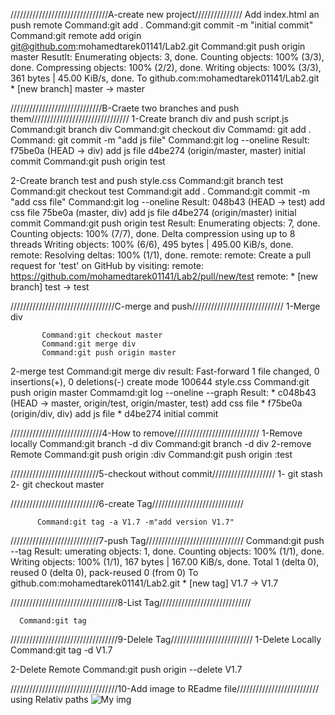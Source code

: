 ///////////////////////////////A-create new project///////////////
Add index.html an push remote
     Command:git add .
     Command:git commit -m "initial commit"
     Command:git remote add origin git@github.com:mohamedtarek01141/Lab2.git
     Command:git push origin master
     Resutlt:
             Enumerating objects: 3, done.
             Counting objects: 100% (3/3), done.
             Compressing objects: 100% (2/2), done.
             Writing objects: 100% (3/3), 361 bytes | 45.00 KiB/s, done.
             To github.com:mohamedtarek01141/Lab2.git
             * [new branch]      master -> master

/////////////////////////////B-Craete two branches and push them///////////////////////////////
1-Create branch div and push script.js
      Command:git branch div
      Command:git checkout div
      Commamd: git add .
      Command: git commit -m "add js file"
      Command:git log --oneline
      Result:
             f75be0a (HEAD -> div) add js file
             d4be274 (origin/master, master) initial commit
       Command:git push origin test

2-Create branch test and push style.css
      Command:git branch test
      Command:git checkout test 
      Command:git add .
      Command:git commit -m "add css file"
      Command:git log --oneline
      Result:
             048b43 (HEAD -> test) add css file
             75be0a (master, div) add js file
             d4be274 (origin/master) initial commit
      Command:git push origin test
      Result:
            Enumerating objects: 7, done.
            Counting objects: 100% (7/7), done.
            Delta compression using up to 8 threads
            Writing objects: 100% (6/6), 495 bytes | 495.00 KiB/s, done.
            remote: Resolving deltas: 100% (1/1), done.
            remote:
            remote: Create a pull request for 'test' on GitHub by visiting:
            remote:      https://github.com/mohamedtarek01141/Lab2/pull/new/test
            remote:
             * [new branch]      test -> test

/////////////////////////////////C-merge and push/////////////////////////////
1-Merge div
       
           Command:git checkout master
           Command:git merge div
           Command:git push origin master

2-merge test
           Command:git merge div
           result:
                  Fast-forward
                  1 file changed, 0 insertions(+), 0 deletions(-)
                  create mode 100644 style.css
           Command:git push origin master
           Commamd:git log --oneline --graph
           Result:
                  * c048b43 (HEAD -> master, origin/test, origin/master, test) add css file
                  * f75be0a (origin/div, div) add js file
                  * d4be274 initial commit

/////////////////////////////4-How to remove///////////////////////////
1-Remove locally
          Command:git branch -d div
          Command:git branch -d div
2-remove Remote
          Command:git push origin :div
          Command:git push origin :test

////////////////////////////5-checkout without commit////////////////////
1- git stash
2- git checkout master

////////////////////////////6-create Tag/////////////////////////////

          Command:git tag -a V1.7 -m"add version V1.7"

////////////////////////////7-push Tag///////////////////////////////
          Command:git push --tag
          Result:
                umerating objects: 1, done.
                Counting objects: 100% (1/1), done.
                Writing objects: 100% (1/1), 167 bytes | 167.00 KiB/s, done.
                Total 1 (delta 0), reused 0 (delta 0), pack-reused 0 (from 0)
                To github.com:mohamedtarek01141/Lab2.git
                * [new tag]         V1.7 -> V1.7

//////////////////////////////////8-List Tag/////////////////////////////

      Command:git tag

//////////////////////////////////9-Delele Tag//////////////////////////
1-Delete Locally
          Command:git tag -d V1.7

2-Delete Remote
          Command:git push origin --delete V1.7

//////////////////////////////////10-Add image to REadme file//////////////////////////
using Relativ paths
![My img](images/img1.png)



    